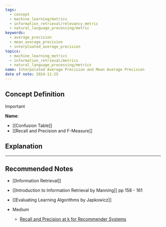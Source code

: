 ```yaml
---
tags:
  - concept
  - machine_learning/metrics
  - information_retrieval/relevancy_metric
  - natural_language_processing/metric
keywords:
  - average_precision
  - mean_average_precision
  - interploated_average_precision
topics:
  - machine_learning_metrics
  - information_retrieval/metrics
  - natural_language_processing/metrics
name: Interpolated Average Precision and Mean Average Precision
date of note: 2024-11-25
---
```

## Concept Definition

>[!important]
>**Name**: 



- [[Confusion Table]]
- [[Recall and Precision and F-Measure]]


## Explanation










-----------
##  Recommended Notes


- [[Information Retrieval]]

- [[Introduction to Information Retrieval by Manning]] pp 158 - 161
- [[Evaluating Learning Algorithms by Japkowicz]]

- Medium
	- [Recall and Precision at k for Recommender Systems](https://medium.com/@m_n_malaeb/recall-and-precision-at-k-for-recommender-systems-618483226c54)